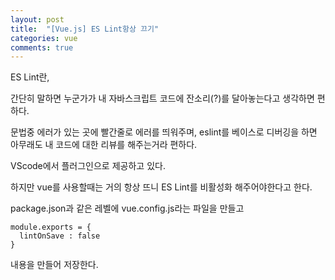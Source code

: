 ```yaml
---
layout: post
title:  "[Vue.js] ES Lint항상 끄기"
categories: vue 
comments: true
---
```





ES Lint란,

간단히 말하면 누군가가 내 자바스크립트 코드에 잔소리(?)를 달아놓는다고 생각하면 편하다.

문법중 에러가 있는 곳에 빨간줄로 에러를 띄워주며, eslint를 베이스로 디버깅을 하면 아무래도 내 코드에 대한 리뷰를 해주는거라 편하다.

VScode에서 플러그인으로 제공하고 있다.

하지만 vue를 사용할때는 거의 항상 뜨니 ES Lint를 비활성화 해주어야한다고 한다.



package.json과 같은 레벨에 vue.config.js라는 파일을 만들고 

```
module.exports = {
  lintOnSave : false
}
```

내용을 만들어 저장한다.

